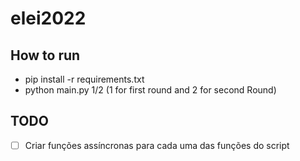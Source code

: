# elei2022

## How to run
- pip install -r requirements.txt
- python main.py 1/2 (1 for first round and 2 for second Round)

## TODO

- [ ] Criar funções assíncronas para cada uma das funções do script